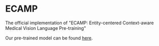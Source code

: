 # ECAMP
The official implementation of "ECAMP: Entity-centered Context-aware Medical Vision Language Pre-training"



Our pre-trained model can be found [here](https://drive.google.com/file/d/17aV3JQWXe9cPyaBhOraCWOYFzYl4kTsu/view?usp=drive_link).
